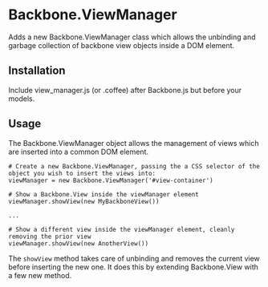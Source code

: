 # Backbone.ViewManager
Adds a new Backbone.ViewManager class which allows the unbinding and garbage collection of backbone view objects inside a DOM element.

## Installation
Include view_manager.js (or .coffee) after Backbone.js but before your models.

## Usage
The Backbone.ViewManager object allows the management of views which are inserted into a common DOM element.

    # Create a new Backbone.ViewManager, passing the a CSS selector of the object you wish to insert the views into:
    viewManager = new Backbone.ViewManager('#view-container')
    
    # Show a Backbone.View inside the viewManager element
    viewManager.showView(new MyBackboneView())

    ...

    # Show a different view inside the viewManager element, cleanly removing the prior view
    viewManager.showView(new AnotherView())

The `showView` method takes care of unbinding and removes the current view before inserting the new one. It does this by extending Backbone.View with a few new method.

